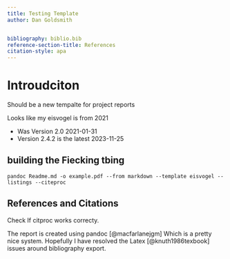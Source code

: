 ```yaml
--- 
title: Testing Template
author: Dan Goldsmith


bibliography: biblio.bib
reference-section-title: References
citation-style: apa
---
```



# Introudciton

Should be a new tempalte for project reports

Looks like my eisvogel is from 2021 

  - Was Version 2.0 2021-01-31
  - Version 2.4.2 is the latest 2023-11-25



## building the Fiecking tbing

```
pandoc Readme.md -o example.pdf --from markdown --template eisvogel --listings --citeproc
```

## References and Citations

Check If citproc works correcty.

The report is created using pandoc [@macfarlanejgm]  Which is a pretty nice system.
Hopefully I have resolved the Latex [@knuth1986texbook] issues around bibliography export.


